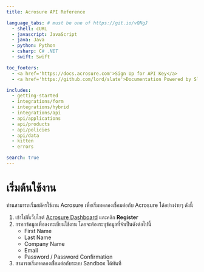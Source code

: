 ```yaml
---
title: Acrosure API Reference

language_tabs: # must be one of https://git.io/vQNgJ
  - shell: cURL
  - javascript: JavaScript
  - java: Java
  - python: Python
  - csharp: C# .NET
  - swift: Swift

toc_footers:
  - <a href='https://docs.acrosure.com'>Sign Up for API Key</a>
  - <a href='https://github.com/lord/slate'>Documentation Powered by Slate</a>

includes:
  - getting-started
  - integrations/form
  - integrations/hybrid
  - integrations/api
  - api/applications
  - api/products
  - api/policies
  - api/data
  - kitten
  - errors

search: true
---
```


# เริ่มต้นใช้งาน

ท่านสามารถเริ่มสมัครใช้งาน Acrosure เพื่อเริ่มทดลองเชื่อมต่อกับ Acrosure ได้อย่างง่ายๆ ดังนี้

1.  เข้าไปที่เว็บไซต์ [Acrosure Dashboard](https://dashboard.acrosure.com) และคลิก **Register**
2.  กรอกข้อมูลเพื่อลงทะเบียนใช้งาน โดยจะต้องระบุข้อมูลที่จำเป็นดังต่อไปนี้
    - First Name
    - Last Name
    - Company Name
    - Email
    - Password / Password Confirmation
3.  สามารถเริ่มทดลองเชื่่อมต่อกับระบบ Sandbox ได้ทันที

